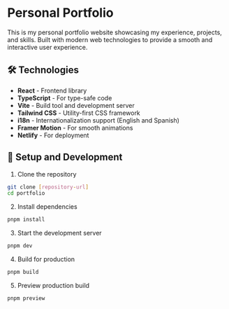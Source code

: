 # Personal Portfolio

This is my personal portfolio website showcasing my experience, projects, and skills. Built with modern web technologies to provide a smooth and interactive user experience.

## 🛠️ Technologies

- **React** - Frontend library
- **TypeScript** - For type-safe code
- **Vite** - Build tool and development server
- **Tailwind CSS** - Utility-first CSS framework
- **i18n** - Internationalization support (English and Spanish)
- **Framer Motion** - For smooth animations
- **Netlify** - For deployment

## 🚀 Setup and Development

1. Clone the repository

```bash
git clone [repository-url]
cd portfolio
```

2. Install dependencies

```bash
pnpm install
```

3. Start the development server

```bash
pnpm dev
```

4. Build for production

```bash
pnpm build
```

5. Preview production build

```bash
pnpm preview
```
